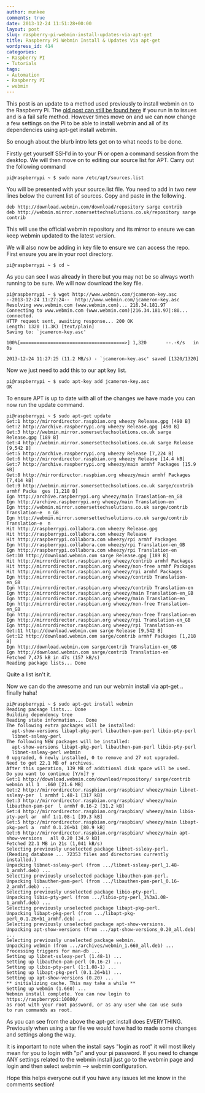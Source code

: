 ```yaml
---
author: munkee
comments: true
date: 2013-12-24 11:51:28+00:00
layout: post
slug: raspberry-pi-webmin-install-updates-via-apt-get
title: Raspberry Pi Webmin Install & Updates Via apt-get
wordpress_id: 414
categories:
- Raspberry PI
- Tutorials
tags:
- Automation
- Raspberry PI
- webmin
---
```


This post is an update to a method used previously to install webmin on to the Raspberry Pi. The [old post can still be found here](http://c-mobberley.com/wordpress/index.php/2013/04/16/webmin-setup/) if you run in to issues and is a fail safe method. However times move on and we can now change a few settings on the Pi to be able to install webmin and all of its dependencies using apt-get install webmin.

So enough about the blurb intro lets get on to what needs to be done.

Firstly get yourself SSH'd in to your Pi or open a command session from the desktop. We will then move on to editing our source list for APT. Carry out the following command


    
    pi@raspberrypi ~ $ sudo nano /etc/apt/sources.list



You will be presented with your source.list file. You need to add in two new lines below the current list of sources. Copy and paste in the following.


    
    deb http://download.webmin.com/download/repository sarge contrib
    deb http://webmin.mirror.somersettechsolutions.co.uk/repository sarge contrib
    



This will use the official webmin repository and its mirror to ensure we can keep webmin updated to the latest version.

We will also now be adding in key file to ensure we can access the repo. First ensure you are in your root directory.


    
    pi@raspberrypi ~ $ cd ~



As you can see I was already in there but you may not be so always worth running to be sure. We will now download the key file.


    
    pi@raspberrypi ~ $ wget http://www.webmin.com/jcameron-key.asc
    --2013-12-24 11:27:24--  http://www.webmin.com/jcameron-key.asc
    Resolving www.webmin.com (www.webmin.com)... 216.34.181.97
    Connecting to www.webmin.com (www.webmin.com)|216.34.181.97|:80... connected.
    HTTP request sent, awaiting response... 200 OK
    Length: 1320 (1.3K) [text/plain]
    Saving to: `jcameron-key.asc'
    
    100%[======================================>] 1,320       --.-K/s   in 0s
    
    2013-12-24 11:27:25 (11.2 MB/s) - `jcameron-key.asc' saved [1320/1320]
    



Now we just need to add this to our apt key list.


    
    pi@raspberrypi ~ $ sudo apt-key add jcameron-key.asc
    OK
    



To ensure APT is up to date with all of the changes we have made you can now run the update command.


    
    pi@raspberrypi ~ $ sudo apt-get update
    Get:1 http://mirrordirector.raspbian.org wheezy Release.gpg [490 B]
    Get:2 http://archive.raspberrypi.org wheezy Release.gpg [490 B]
    Get:3 http://webmin.mirror.somersettechsolutions.co.uk sarge Release.gpg [189 B]
    Get:4 http://webmin.mirror.somersettechsolutions.co.uk sarge Release [9,542 B]
    Get:5 http://archive.raspberrypi.org wheezy Release [7,224 B]
    Get:6 http://mirrordirector.raspbian.org wheezy Release [14.4 kB]
    Get:7 http://archive.raspberrypi.org wheezy/main armhf Packages [15.9 kB]
    Get:8 http://mirrordirector.raspbian.org wheezy/main armhf Packages [7,414 kB]
    Get:9 http://webmin.mirror.somersettechsolutions.co.uk sarge/contrib armhf Packa  ges [1,218 B]
    Ign http://archive.raspberrypi.org wheezy/main Translation-en_GB
    Ign http://archive.raspberrypi.org wheezy/main Translation-en
    Ign http://webmin.mirror.somersettechsolutions.co.uk sarge/contrib Translation-e  n_GB
    Ign http://webmin.mirror.somersettechsolutions.co.uk sarge/contrib Translation-e  n
    Hit http://raspberrypi.collabora.com wheezy Release.gpg
    Hit http://raspberrypi.collabora.com wheezy Release
    Hit http://raspberrypi.collabora.com wheezy/rpi armhf Packages
    Ign http://raspberrypi.collabora.com wheezy/rpi Translation-en_GB
    Ign http://raspberrypi.collabora.com wheezy/rpi Translation-en
    Get:10 http://download.webmin.com sarge Release.gpg [189 B]
    Hit http://mirrordirector.raspbian.org wheezy/contrib armhf Packages
    Hit http://mirrordirector.raspbian.org wheezy/non-free armhf Packages
    Hit http://mirrordirector.raspbian.org wheezy/rpi armhf Packages
    Ign http://mirrordirector.raspbian.org wheezy/contrib Translation-en_GB
    Ign http://mirrordirector.raspbian.org wheezy/contrib Translation-en
    Ign http://mirrordirector.raspbian.org wheezy/main Translation-en_GB
    Ign http://mirrordirector.raspbian.org wheezy/main Translation-en
    Ign http://mirrordirector.raspbian.org wheezy/non-free Translation-en_GB
    Ign http://mirrordirector.raspbian.org wheezy/non-free Translation-en
    Ign http://mirrordirector.raspbian.org wheezy/rpi Translation-en_GB
    Ign http://mirrordirector.raspbian.org wheezy/rpi Translation-en
    Get:11 http://download.webmin.com sarge Release [9,542 B]
    Get:12 http://download.webmin.com sarge/contrib armhf Packages [1,218 B]
    Ign http://download.webmin.com sarge/contrib Translation-en_GB
    Ign http://download.webmin.com sarge/contrib Translation-en
    Fetched 7,475 kB in 47s (157 kB/s)
    Reading package lists... Done
    



Quite a list isn't it.

Now we can do the awesome and run our webmin install via apt-get .. finally haha!


    
    pi@raspberrypi ~ $ sudo apt-get install webmin
    Reading package lists... Done
    Building dependency tree
    Reading state information... Done
    The following extra packages will be installed:
      apt-show-versions libapt-pkg-perl libauthen-pam-perl libio-pty-perl
      libnet-ssleay-perl
    The following NEW packages will be installed:
      apt-show-versions libapt-pkg-perl libauthen-pam-perl libio-pty-perl
      libnet-ssleay-perl webmin
    0 upgraded, 6 newly installed, 0 to remove and 27 not upgraded.
    Need to get 22.1 MB of archives.
    After this operation, 139 MB of additional disk space will be used.
    Do you want to continue [Y/n]? y
    Get:1 http://download.webmin.com/download/repository/ sarge/contrib webmin all 1  .660 [21.6 MB]
    Get:2 http://mirrordirector.raspbian.org/raspbian/ wheezy/main libnet-ssleay-per  l armhf 1.48-1 [317 kB]
    Get:3 http://mirrordirector.raspbian.org/raspbian/ wheezy/main libauthen-pam-per  l armhf 0.16-2 [31.2 kB]
    Get:4 http://mirrordirector.raspbian.org/raspbian/ wheezy/main libio-pty-perl ar  mhf 1:1.08-1 [39.3 kB]
    Get:5 http://mirrordirector.raspbian.org/raspbian/ wheezy/main libapt-pkg-perl a  rmhf 0.1.26+b1 [80.9 kB]
    Get:6 http://mirrordirector.raspbian.org/raspbian/ wheezy/main apt-show-versions   all 0.20 [34.9 kB]
    Fetched 22.1 MB in 21s (1,041 kB/s)
    Selecting previously unselected package libnet-ssleay-perl.
    (Reading database ... 72353 files and directories currently installed.)
    Unpacking libnet-ssleay-perl (from .../libnet-ssleay-perl_1.48-1_armhf.deb) ...
    Selecting previously unselected package libauthen-pam-perl.
    Unpacking libauthen-pam-perl (from .../libauthen-pam-perl_0.16-2_armhf.deb) ...
    Selecting previously unselected package libio-pty-perl.
    Unpacking libio-pty-perl (from .../libio-pty-perl_1%3a1.08-1_armhf.deb) ...
    Selecting previously unselected package libapt-pkg-perl.
    Unpacking libapt-pkg-perl (from .../libapt-pkg-perl_0.1.26+b1_armhf.deb) ...
    Selecting previously unselected package apt-show-versions.
    Unpacking apt-show-versions (from .../apt-show-versions_0.20_all.deb) ...
    Selecting previously unselected package webmin.
    Unpacking webmin (from .../archives/webmin_1.660_all.deb) ...
    Processing triggers for man-db ...
    Setting up libnet-ssleay-perl (1.48-1) ...
    Setting up libauthen-pam-perl (0.16-2) ...
    Setting up libio-pty-perl (1:1.08-1) ...
    Setting up libapt-pkg-perl (0.1.26+b1) ...
    Setting up apt-show-versions (0.20) ...
    ** initializing cache. This may take a while **
    Setting up webmin (1.660) ...
    Webmin install complete. You can now login to https://raspberrypi:10000/
    as root with your root password, or as any user who can use sudo
    to run commands as root.
    



As you can see from the above the apt-get install does EVERYTHING. Previously when using a tar file we would have had to made some changes and settings along the way. 

It is important to note when the install says "login as root" it will most likely mean for you to login with "pi" and your pi password. If you need to change ANY settings related to the webmin install just go to the webmin page and login and then select webmin --> webmin configuration.

Hope this helps everyone out if you have any issues let me know in the comments section!
